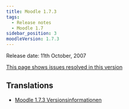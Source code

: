 ```yaml
---
title: Moodle 1.7.3
tags:
  - Release notes
  - Moodle 1.7
sidebar_position: 3
moodleVersion: 1.7.3
---
```

Release date: 11th October, 2007

[This page shows issues resolved in this version](http://tracker.moodle.org/secure/ReleaseNote.jspa?version=10212&styleName=Html&projectId=10011)

## Translations

- [Moodle 1.7.3 Versionsinformationen](https://docs.moodle.org/de/Moodle_1.7.3_Versionsinformationen)
